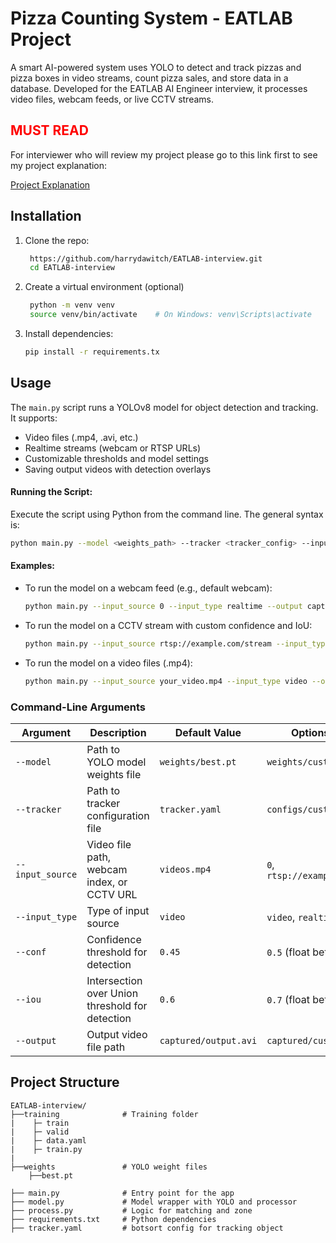 # Pizza Counting System - EATLAB Project

A smart AI-powered system uses YOLO to detect and track pizzas and pizza boxes in video streams, count pizza sales, and store data in a database. Developed for the EATLAB AI Engineer interview, it processes video files, webcam feeds, or live CCTV streams.

## <span style="color:red">**MUST READ**</span>
For interviewer who will review my project please go to this link first to see my project explanation: 

[Project Explanation](https://www.notion.so/CHU-HOANG-THIEN-LONG-EATLAB-Interview-project-explnation-216d8c535eb680a5aeeaf3c44a054f3e?pvs=4)

## Installation

1. Clone the repo:
   ```bash
    https://github.com/harrydawitch/EATLAB-interview.git
    cd EATLAB-interview
   ```

2. Create a virtual environment (optional)
   ```bash
    python -m venv venv
    source venv/bin/activate    # On Windows: venv\Scripts\activate
    ```
3. Install dependencies:
   ```bash 
   pip install -r requirements.tx
   ```
## Usage 

The `main.py` script runs a YOLOv8 model for object detection and tracking. It supports:

* Video files (.mp4, .avi, etc.)
* Realtime streams (webcam or RTSP URLs)
* Customizable thresholds and model settings
* Saving output videos with detection overlays

####  Running the Script:
Execute the script using Python from the command line. The general syntax is:
```bash
python main.py --model <weights_path> --tracker <tracker_config> --input_source <source> --input_type <type> --conf <confidence> --iou <iou> --output <output_video>
```

#### Examples:
* To run the model on a webcam feed (e.g., default webcam):
    ```bash
    python main.py --input_source 0 --input_type realtime --output captured/webcam_output.avi
    ```

* To run the model on a CCTV stream with custom confidence and IoU:
    ```bash
    python main.py --input_source rtsp://example.com/stream --input_type realtime --conf 0.5 --iou 0.7 --output captured/cctv_output.avi
    ```

* To run the model on a video files (.mp4):
    ```bash
    python main.py --input_source your_video.mp4 --input_type video --output output.avi
    ```

### Command-Line Arguments

| Argument       | Description                                                  | Default Value                              | Options/Examples                      |
|----------------|--------------------------------------------------------------|--------------------------------------------|---------------------------------------|
| `--model`      | Path to YOLO model weights file                              | `weights/best.pt`                          | `weights/custom.pt`                   |
| `--tracker`    | Path to tracker configuration file                           | `tracker.yaml`                             | `configs/custom_tracker.yaml`         |
|`--input_source`| Video file path, webcam index, or CCTV URL                 | `videos.mp4` | `0`, `rtsp://example.com/stream`     |
| `--input_type` | Type of input source                                         | `video`                                    | `video`, `realtime`                   |
| `--conf`       | Confidence threshold for detection                           | `0.45`                                     | `0.5` (float between 0 and 1)         |
| `--iou`        | Intersection over Union threshold for detection              | `0.6`                                      | `0.7` (float between 0 and 1)         |
| `--output`     | Output video file path                                       | `captured/output.avi`                      | `captured/custom_output.avi`          |

## Project Structure
```pqsql
EATLAB-interview/
├──training              # Training folder
|    ├─ train
|    ├─ valid
|    ├─ data.yaml
|    ├─ train.py
|
├──weights               # YOLO weight files
    ├──best.pt

├── main.py              # Entry point for the app
├── model.py             # Model wrapper with YOLO and processor
├── process.py           # Logic for matching and zone
├── requirements.txt     # Python dependencies
├── tracker.yaml         # botsort config for tracking object
```




